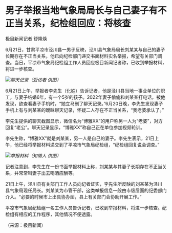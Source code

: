

# 男子举报当地气象局局长与自己妻子有不正当关系，纪检组回应：将核查

极目新闻记者 舒隆焕

6月21日，甘肃平凉市泾川县一男子反映，泾川县气象局局长刘某某与自己的妻子长期存在不正当关系，他已向纪检部门递交书面材料实名举报，希望有关部门调查。当日，平凉市气象局纪检组工作人员回应极目新闻记者称，已收到举报材料，将进一步核查。

![](https://inews.gtimg.com/om_bt/O51st7NrjUHtTCHUUCq-ZJBgj_lfEskr-CHG4awGv6tUkAA/1000)_聊天记录（受访者 供图）_

6月21日上午，举报者李先生（化姓）告诉记者，他是泾川县当地一事业单位的职工，与妻子结婚6年，有一个5岁的孩子。2022年妻子偷偷和刘某某打电话，被他发现，欲查看妻子手机时，“她立马删了聊天记录。”6月20日晚，李先生发现妻子手机上有与刘某某的暧昧聊天记录，怀疑二人存在不正当关系，“我老婆承认了。”

李先生提供的聊天截图显示，微信名为“博雅XX”的用户称另一人为“老婆”，对方回复“老公”。聊天记录显示，“博雅XX”称自己正在单位参加视频轮训。

李先生称，“博雅XX”就是刘某某，另一人是自己的妻子。李先生表示，21日上午，他已经将举报材料递交到了平凉市气象局纪检组，“纪检组回复说会调查。”

![](https://inews.gtimg.com/om_bt/OKNxwCJob-zkSFcA0Jw-hcsI-mQbrcX4xEEJxoz87UhVYAA/1000)_举报材料（知情人 供图）_

记者注意到，李先生在一份书面举报材料上称，刘某某与其妻子长期存在不正当关系，并常常叫妻子出去喝酒应酬等。

21日上午，泾川县有关部门工作人员向记者证实，李先生所反映的刘某某为泾川县气象局现任局长。刘某某为市管干部，这类举报信息一般由市级层面的纪委部门介入。“必要的时候市上出具协办函，县上有关部门会协助开展工作。”

平凉市气象局纪检组一名工作人员告诉记者，已收到举报材料，将进一步核查。纪检组有相应的工作程序，其他情况不便透露。

（来源：极目新闻）

